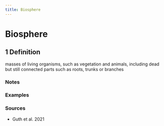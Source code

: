 ```yaml
---
title: Biosphere
---
```


# Biosphere

## 1 Definition
masses of living organisms, such as vegetation and animals, including dead but still connected parts such as roots, trunks or branches
### Notes 

### Examples 

### Sources
- Guth et al. 2021
